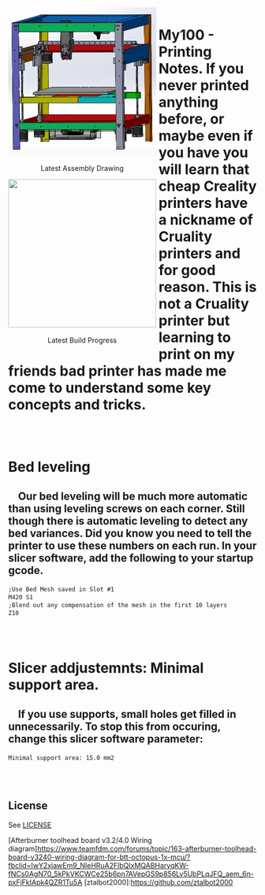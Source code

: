 <div class="image123">
   <div style="float:left;margin-right:5px;">
      <img src="Screenshots/My100Assembly.png" width="300" height="300" />
      <p style="text-align:center;">Latest Assembly Drawing</p>
   </div>
   <div style="float:left;margin-right:5px;">
      <img src="docs/images/build/LatestBuildOfTheFrame.png" width="300" height="300" />
      <p style="text-align:center;">Latest Build Progress</p>
   </div>
</div>


# My100 - Printing Notes. If you never printed anything before, or maybe even if you have you will learn that cheap Creality printers have a nickname of Cruality printers and for good reason.  This is not a Cruality printer but learning to print on my friends bad printer has made me come to understand some key concepts and tricks.

<BR><BR>
# Bed leveling
## &nbsp;&nbsp;&nbsp; Our bed leveling will be much more automatic than using leveling screws on each corner. Still though there is automatic leveling to detect any bed variances. Did you know you need to tell the printer to use these numbers on each run. In your slicer software, add the following to your startup gcode.
```text
;Use Bed Mesh saved in Slot #1
M420 S1
;Blend out any compensation of the mesh in the first 10 layers
Z10
```

<BR><BR>
# Slicer addjustemnts: Minimal support area.
## &nbsp;&nbsp;&nbsp; If you use supports, small holes get filled in unnecessarily. To stop this from occuring, change this slicer software parameter:

``` text
Minimal support area: 15.0 mm2
```

<BR><BR>
## License
See [LICENSE](LICENSE)



<!---
Link References (Not Local)
-->

[Hot End Wiring Guide]:https://docs.ldomotors.com/en/voron/voron2/wiring_guide_rev_c
[Afterburner toolhead board v3.2/4.0 Wiring diagram]https://www.teamfdm.com/forums/topic/163-afterburner-toolhead-board-v3240-wiring-diagram-for-btt-octopus-1x-mcu/?fbclid=IwY2xjawEm9_NleHRuA2FlbQIxMQABHaryqKW-fNCs0AgN70_5kPkVKCWCe25b6pn7AVepGS9p856Lv5UbPLqJFQ_aem_6n-pxFjFkIApk4QZR1Tu5A
[ztalbot2000]:https://github.com/ztalbot2000
